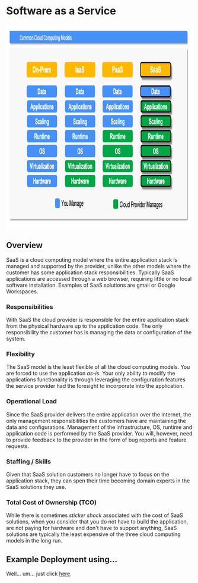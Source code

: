 # Software as a Service
<img src="../images/models4.png" alt="On Nooo!" witdh="550" height="550">

## Overview
SaaS is a cloud computing model where the entire application stack is managed and supported by the provider, unlike the other models where the customer has some application stack responsibilities. Typically SaaS applications are accessed through a web browser, requiring little or no local software installation.  Examples of SaaS solutions are gmail or Google Workspaces.

### Responsibilities
With SaaS the cloud provider is responsible for the entire application stack from the physical hardware up to the application code.  The only responsibility the customer has is managing the data or configuration of the system.

### Flexibility
The SaaS model is the least flexible of all the cloud computing models.  You are forced to use the application *as-is*. Your only ability to modify the applications functionality is through leveraging the configuration features the service provider had the foresight to incorporate into the application.

### Operational Load
Since the SaaS provider delivers the entire application over the internet, the only management responsibilities the customers have are maintaining the data and configurations.  Management of the infrastructure, OS, runtime and application code is performed by the SaaS provider.  You will, however, need to provide feedback to the provider in the form of bug reports and feature requests.

### Staffing / Skills
Given that SaaS solution customers no longer have to focus on the application stack, they can spen their time becoming domain experts in the SaaS solutions they use.

### Total Cost of Ownership (TCO)
While there is sometimes *sticker shock* associated with the cost of SaaS solutions, when you consider that you do not have to build the application, are not paying for hardware and don't have to support anything, SaaS solutions are typically the least expensive of the three cloud computing models in the long run.

## Example Deployment using...
Well... um... just click [here](https://www.google.com/finance/quote/GOOG:NASDAQ?hl=en&window=6M).
